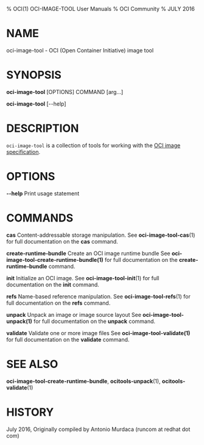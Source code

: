 % OCI(1) OCI-IMAGE-TOOL User Manuals
% OCI Community
% JULY 2016
# NAME
oci-image-tool \- OCI (Open Container Initiative) image tool

# SYNOPSIS
**oci-image-tool** [OPTIONS] COMMAND [arg...]

**oci-image-tool** [--help]

# DESCRIPTION
`oci-image-tool` is a collection of tools for working with the [OCI image specification](https://github.com/opencontainers/image-spec).


# OPTIONS
**--help**
  Print usage statement

# COMMANDS
**cas**
  Content-addressable storage manipulation.
  See **oci-image-tool-cas**(1) for full documentation on the **cas** command.

**create-runtime-bundle**
  Create an OCI image runtime bundle
  See **oci-image-tool-create-runtime-bundle(1)** for full documentation on the **create-runtime-bundle** command.

**init**
  Initialize an OCI image.
  See **oci-image-tool-init**(1) for full documentation on the **init** command.

**refs**
  Name-based reference manipulation.
  See **oci-image-tool-refs**(1) for full documentation on the **refs** command.

**unpack**
  Unpack an image or image source layout
  See **oci-image-tool-unpack(1)** for full documentation on the **unpack** command.

**validate**
  Validate one or more image files
  See **oci-image-tool-validate(1)** for full documentation on the **validate** command.

# SEE ALSO
**oci-image-tool-create-runtime-bundle**, **ocitools-unpack**(1), **ocitools-validate**(1)

# HISTORY
July 2016, Originally compiled by Antonio Murdaca (runcom at redhat dot com)
